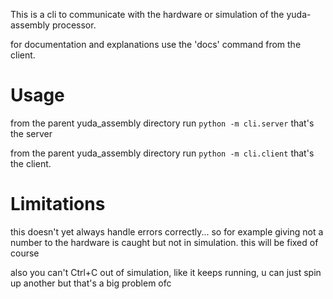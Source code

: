 This is a cli to communicate with the hardware or simulation of the yuda-assembly processor.

for documentation and explanations use the 'docs' command from the client.

# Usage
from the parent yuda_assembly directory run `python -m cli.server`
that's the server

from the parent yuda_assembly directory run `python -m cli.client`
that's the client.

# Limitations
this doesn't yet always handle errors correctly... so for example giving not a number to the hardware is caught but not in simulation. this will be fixed of course

also you can't Ctrl+C out of simulation, like it keeps running, u can just spin up another but that's a big problem ofc
